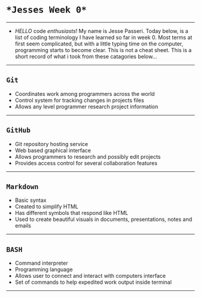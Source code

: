 # `*Jesses Week 0*`

---

* *HELLO* code _enthusiasts_! My name is Jesse Passeri. Today below, is a list of coding terminology I have learned so far in week 0. Most terms at first seem complicated, but with a little typing time on the computer, programming starts to become clear. This is not a cheat sheet. This is a short record of what i took from these catagories below...

---

## `Git`

* Coordinates work among programmers across the world
* Control system for tracking changes in projects files
* Allows any level programmer research project information

---

## `GitHub`

* Git repository hosting service
* Web based graphical interface
* Allows programmers to research and possibly edit projects
* Provides access control for several collaboration features

---

## `Markdown`

* Basic syntax
* Created to simplify HTML
* Has different symbols that respond like HTML
* Used to create beautiful visuals in documents, presentations, notes and emails

---

## `BASH`

* Command interpreter
* Programming language
* Allows user to connect and interact with computers interface
* Set of commands to help expedited work output inside terminal

---
